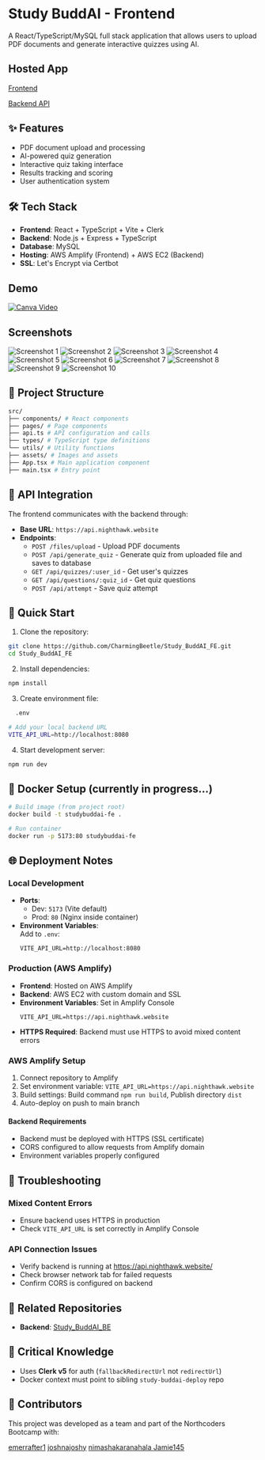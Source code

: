 # Study BuddAI - Frontend

A React/TypeScript/MySQL full stack application that allows users to upload PDF documents and generate interactive quizzes using AI.

## Hosted App 
[Frontend](https://main.d2kavmrnv3biu0.amplifyapp.com/)

[Backend API](https://api.nighthawk.website)

## ✨ Features

- PDF document upload and processing
- AI-powered quiz generation
- Interactive quiz taking interface
- Results tracking and scoring
- User authentication system

## 🛠️ Tech Stack

- **Frontend**: React + TypeScript + Vite + Clerk
- **Backend**: Node.js + Express + TypeScript
- **Database**: MySQL
- **Hosting**: AWS Amplify (Frontend) + AWS EC2 (Backend)
- **SSL**: Let's Encrypt via Certbot


## Demo

[![Canva Video](https://img.shields.io/badge/▶-Watch%20Demo-blue)](https://www.canva.com/design/DAGk-OYPdDw/WaVbKaRpJ0vBj3ri2hu7AA/watch?utm_content=DAGk-OYPdDw&utm_campaign=designshare&utm_medium=link2&utm_source=uniquelinks&utlId=hf649f59812)


## Screenshots
![Screenshot 1](./src/assets/Screenshot%20from%202025-04-30%2019-31-03.png)
![Screenshot 2](./src/assets/Screenshot%20from%202025-04-30%2019-31-19.png)
![Screenshot 3](./src/assets/Screenshot%20from%202025-04-30%2019-31-34.png)
![Screenshot 4](./src/assets/Screenshot%20from%202025-04-30%2019-31-42.png)
![Screenshot 5](./src/assets/Screenshot%20from%202025-04-30%2019-31-44.png)
![Screenshot 6](./src/assets/Screenshot%20from%202025-04-30%2019-32-34.png)
![Screenshot 7](./src/assets/Screenshot%20from%202025-04-30%2019-32-38.png)
![Screenshot 8](./src/assets/Screenshot%20from%202025-04-30%2019-32-43.png)
![Screenshot 9](./src/assets/Screenshot%20from%202025-04-30%2019-32-50.png)
![Screenshot 10](./src/assets/Screenshot%20from%202025-04-30%2019-33-00.png)


## 📁 Project Structure

```bash
src/
├── components/ # React components
├── pages/ # Page components
├── api.ts # API configuration and calls
├── types/ # TypeScript type definitions
└── utils/ # Utility functions
├── assets/ # Images and assets
├── App.tsx # Main application component
├── main.tsx # Entry point
```

## 🔌 API Integration

The frontend communicates with the backend through:

- **Base URL**: `https://api.nighthawk.website`
- **Endpoints**:
  - `POST /files/upload` - Upload PDF documents
  - `POST /api/generate_quiz` - Generate quiz from uploaded file and saves to database
  - `GET /api/quizzes/:user_id` - Get user's quizzes
  - `GET /api/questions/:quiz_id` - Get quiz questions
  - `POST /api/attempt` - Save quiz attempt

## 🚀 Quick Start

1. Clone the repository:
```bash
git clone https://github.com/CharmingBeetle/Study_BuddAI_FE.git
cd Study_BuddAI_FE
```

2. Install dependencies:
```bash
npm install
```

3. Create environment file:
```bash
  .env

# Add your local backend URL
VITE_API_URL=http://localhost:8080
```

4. Start development server:
```bash
npm run dev
```

## 🔧 Docker Setup (currently in progress...)
```bash
# Build image (from project root)
docker build -t studybuddai-fe .

# Run container
docker run -p 5173:80 studybuddai-fe
```

## 🌐 Deployment Notes

### Local Development

- **Ports**: 
  - Dev: `5173` (Vite default)
  - Prod: `80` (Nginx inside container)
- **Environment Variables**:  
  Add to `.env`:
  ```env
  VITE_API_URL=http://localhost:8080
  ```

### Production (AWS Amplify)

- **Frontend**: Hosted on AWS Amplify
- **Backend**: AWS EC2 with custom domain and SSL
- **Environment Variables**: Set in Amplify Console
  ```env
  VITE_API_URL=https://api.nighthawk.website
  ```
- **HTTPS Required**: Backend must use HTTPS to avoid mixed content errors


### AWS Amplify Setup

1. Connect repository to Amplify
2. Set environment variable: `VITE_API_URL=https://api.nighthawk.website`
3. Build settings: Build command `npm run build`, Publish directory `dist`
4. Auto-deploy on push to main branch


#### Backend Requirements

- Backend must be deployed with HTTPS (SSL certificate)
- CORS configured to allow requests from Amplify domain
- Environment variables properly configured


## 🐛 Troubleshooting

### Mixed Content Errors
- Ensure backend uses HTTPS in production
- Check `VITE_API_URL` is set correctly in Amplify Console


### API Connection Issues  

- Verify backend is running at https://api.nighthawk.website/
- Check browser network tab for failed requests
- Confirm CORS is configured on backend


## 🔗 Related Repositories

- **Backend**: [Study_BuddAI_BE](https://github.com/CharmingBeetle/Study_BuddAI_BE)


## 🧠 Critical Knowledge

- Uses **Clerk v5** for auth (`fallbackRedirectUrl` not `redirectUrl`)
- Docker context must point to sibling `study-buddai-deploy` repo


## 👥 Contributors
This project was developed as a team and part of the Northcoders Bootcamp with:
 
[emerrafter1](https://github.com/emerrafter1)
[joshnajoshy](https://github.com/joshnajoshy)
[nimashakaranahala ](https://github.com/nimashakaranahala) 
[Jamie145](https://github.com/Jamie145)
